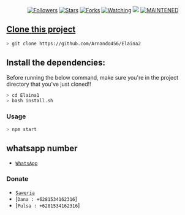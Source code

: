 
<p align="center">
<a href="https://github.com/Arnando456/followers"><img title="Followers" src="https://img.shields.io/github/followers/Arnando456?color=blue&style=flat-square"></a>
<a href="https://github.com/Arnando456/Elaina2/stargazers/"><img title="Stars" src="https://img.shields.io/github/stars/Arnando456/Elaina2?color=red&style=flat-square"></a>
<a href="https://github.com/Arnando456/Elaina2/network/members"><img title="Forks" src="http://img.shields.io/github/forks/Arnando456/Elaina2?color=red&style=flat-square"></a>
<a href="https://github.com/Arnando456/Elaina2/watchers"><img title="Watching" src="https://img.shields.io/github/watchers/Arnando456/Elaina2?label=Watchers&color=blue&style=flat-square"></a>
<a href="https://hits.seeyoufarm.com"><img src="https://hits.seeyoufarm.com/api/count/incr/badge.svg?url=https%3A%2F%2Fgithub.com%2FArnando456%2FElaina1&count_bg=%2379C83D&title_bg=%23555555&icon=&icon_color=%23E7E7E7&title=Support&edge_flat=false"/></a>
<a href="#"><img title="MAINTENED" src="https://img.shields.io/badge/MAINTENED-YES-blue.svg"</a>
</p>

## Clone this project

```bash
> git clone https://github.com/Arnando456/Elaina2
```

## Install the dependencies:
Before running the below command, make sure you're in the project directory that
you've just cloned!!

```bash
> cd Elaina1
> bash install.sh
```

### Usage
```bash
> npm start
```



## whatsapp number
* [`WhatsApp`](wa.me/6281534162316)
### Donate
* [`Saweria`](https://saweria.co/mrg108p)
* [`Dana : +6281534162316`]
* [`Pulsa : +6281534162316`]
